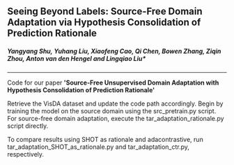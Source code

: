 ## Seeing Beyond Labels: Source-Free Domain Adaptation via Hypothesis Consolidation of Prediction Rationale

##### _Yangyang Shu, Yuhang Liu, Xiaofeng Cao, Qi Chen, Bowen Zhang, Ziqin Zhou, Anton van den Hengel and Lingqiao Liu*_

------------
Code for our paper **'Source-Free Unsupervised Domain Adaptation with Hypothesis Consolidation of Prediction Rationale'**

Retrieve the VisDA dataset and update the code path accordingly. Begin by training the model on the source domain using the src_pretrain.py script. For source-free domain adaptation, execute the tar_adaptation_rationale.py script directly.

To compare results using SHOT as rationale and adacontrastive, run tar_adaptation_SHOT_as_rationale.py and tar_adaptation_ctr.py, respectively.
